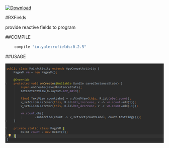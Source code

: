 [ ![Download](https://api.bintray.com/packages/yalezheng/maven/RXFields/images/download.svg) ](https://bintray.com/yalezheng/maven/RXFields/_latestVersion)

#RXFields

provide reactive fields to program

##COMPILE
```gradle
    compile "io.yale:rxfields:0.2.5"
```

##USAGE

![Usage](https://raw.githubusercontent.com/YaleZheng/RXFields/master/assets/usage.png)
